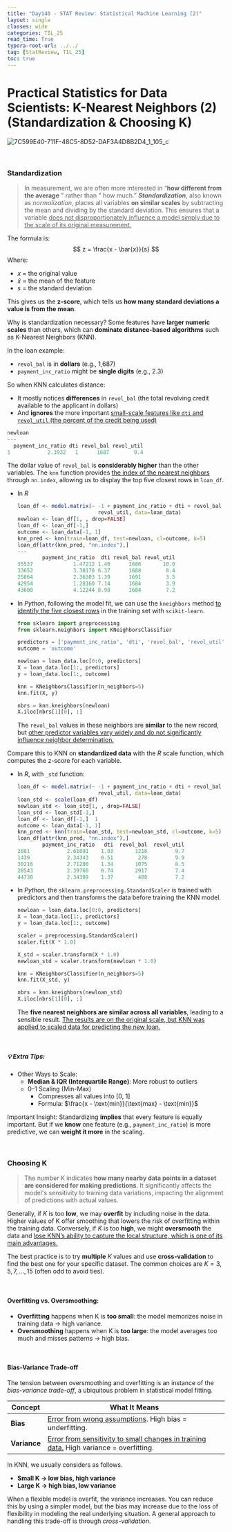 ```yaml
---
title: "Day140 - STAT Review: Statistical Machine Learning (2)"
layout: single
classes: wide
categories: TIL_25
read_time: True
typora-root-url: ../../
tag: [StatReview, TIL_25]
toc: true 
---
```


# Practical Statistics for Data Scientists: K-Nearest Neighbors (2) (Standardization & Choosing K)

![7C599E40-711F-48C5-8D52-DAF3A4D8B2D4_1_105_c](../../images/2025-03-16-TIL25_Day140/7C599E40-711F-48C5-8D52-DAF3A4D8B2D4_1_105_c.jpeg)

<br>

### Standardization

> In measurement, we are often more interested in “**how different from the average** " rather than " how much.” ***Standardization***, also known as *normalization*, places all variables **on similar scales** by subtracting the mean and dividing by the standard deviation. This ensures that a variable <u>does not disproportionately influence a model simply due to the scale of its original measurement.</u>

The formula is:
$$
z = \frac{x - \bar{x}}{s}
$$
Where:

- $x$ = the original value
- $\bar{x}$ = the mean of the feature
- $s$ = the standard deviation

This gives us the **z-score**, which tells us **how many standard deviations a value is from the mean**.

Why is standardization necessary? Some features have **larger numeric scales** than others, which can **dominate distance-based algorithms** such as K-Nearest Neighbors (KNN).

In the loan example:

- `revol_bal` is in **dollars** (e.g., 1,687)
- `payment_inc_ratio` might be **single digits** (e.g., 2.3)

So when KNN calculates distance:

- It mostly notices **differences** in `revol_bal` (the total revolving credit available to the applicant in dollars)
- And **ignores** the more important <u>small-scale features like `dti` and `revol_util` (the percent of the credit being used)</u>

```R
newloan
---
  payment_inc_ratio dti revol_bal revol_util
1            2.3932   1      1687        9.4
```

The dollar value of `revol_bal` is **considerably higher** than the other variables. The `knn` function provides <u>the index of the nearest neighbors</u> through `nn.index`, allowing us to display the top five closest rows in `loan_df`. 

- In *R*

  ```R
  loan_df <- model.matrix(~ -1 + payment_inc_ratio + dti + revol_bal +
                            revol_util, data=loan_data)
  newloan <- loan_df[1, , drop=FALSE]
  loan_df <- loan_df[-1,]
  outcome <- loan_data[-1, 1]
  knn_pred <- knn(train=loan_df, test=newloan, cl=outcome, k=5)
  loan_df[attr(knn_pred, "nn.index"),]
  ---
          payment_inc_ratio  dti revol_bal revol_util
  35537             1.47212 1.46      1686       10.0
  33652             3.38178 6.37      1688        8.4
  25864             2.36303 1.39      1691        3.5
  42954             1.28160 7.14      1684        3.9
  43600             4.12244 8.98      1684        7.2
  ```

- In *Python*, following the model fit, we can use the `kneighbors` method <u>to identify the five closest rows</u> in the training set with `scikit-learn`.

  ```python
  from sklearn import preprocessing
  from sklearn.neighbors import KNeighborsClassifier
  
  predictors = ['payment_inc_ratio', 'dti', 'revol_bal', 'revol_util']
  outcome = 'outcome'
  
  newloan = loan_data.loc[0:0, predictors]
  X = loan_data.loc[1:, predictors]
  y = loan_data.loc[1:, outcome]
  
  knn = KNeighborsClassifier(n_neighbors=5)
  knn.fit(X, y)
  
  nbrs = knn.kneighbors(newloan)
  X.iloc[nbrs[1][0], :]
  ```

  The `revol_bal` values in these neighbors are **similar** to the new record, but <u>other predictor variables vary widely and do not significantly influence neighbor determination.</u>

Compare this to KNN on **standardized data** with the *R* scale function, which computes the z-score for each variable.

- In *R*, with `_std` function:

  ```R
  loan_df <- model.matrix(~ -1 + payment_inc_ratio + dti + revol_bal +
                            revol_util, data=loan_data)
  loan_std <- scale(loan_df)
  newloan_std <- loan_std[1, , drop=FALSE]
  loan_std <- loan_std[-1,]
  loan_df <- loan_df[-1,]  1
  outcome <- loan_data[-1, 1]
  knn_pred <- knn(train=loan_std, test=newloan_std, cl=outcome, k=5)
  loan_df[attr(knn_pred, "nn.index"),]
          payment_inc_ratio   dti  revol_bal  revol_util
  2081            2.61091    1.03       1218         9.7
  1439            2.34343    0.51        278         9.9
  30216           2.71200    1.34       1075         8.5
  28543           2.39760    0.74       2917         7.4
  44738           2.34309    1.37        488         7.2
  ```

- In *Python,* the `sklearn.preprocessing.StandardScaler` is trained with predictors and then transforms the data before training the KNN model.

  ```python
  newloan = loan_data.loc[0:0, predictors]
  X = loan_data.loc[1:, predictors]
  y = loan_data.loc[1:, outcome]
  
  scaler = preprocessing.StandardScaler()
  scaler.fit(X * 1.0)
  
  X_std = scaler.transform(X * 1.0)
  newloan_std = scaler.transform(newloan * 1.0)
  
  knn = KNeighborsClassifier(n_neighbors=5)
  knn.fit(X_std, y)
  
  nbrs = knn.kneighbors(newloan_std)
  X.iloc[nbrs[1][0], :]
  ```

  The **five nearest neighbors are similar across all variables**, leading to a sensible result. <u>The results are on the original scale, but KNN was applied to scaled data for predicting the new loan.</u>

  <br>

##### 💡 Extra Tips:

- Other Ways to Scale:
  - **Median & IQR (Interquartile Range)**: More robust to outliers
  - 0–1 Scaling (Min-Max)
    - Compresses all values into [0, 1]
    - Formula: $\frac{x - \text{min}}{\text{max} - \text{min}}$

Important Insight: Standardizing **implies** that every feature is equally important.
 But if we **know** one feature (e.g., `payment_inc_ratio`) is more predictive, we can **weight it more** in the scaling.

<br>

### Choosing K

> The number K indicates **how many nearby data points in a dataset are considered for making predictions**. It significantly affects the model's sensitivity to training data variations, impacting the alignment of predictions with actual values. 

Generally, if $K$ is too **low**, we may **overfit** by including noise in the data. Higher values of K offer smoothing that lowers the risk of overfitting within the training data. Conversely, if $K$ is too **high**, we might **oversmooth** the data and <u>lose KNN’s ability to capture the local structure, which is one of its main advantages.</u>

The best practice is to try **multiple** $K$ values and use **cross-validation** to find the best one for your specific dataset. The common choices are $K = 3, 5, 7, ..., 15$ (often odd to avoid ties).

<br>

#### Overfitting vs. Oversmoothing:

- **Overfitting** happens when K is **too small**: the model memorizes noise in training data → high variance.
- **Oversmoothing** happens when K is **too large**: the model averages too much and misses patterns → high bias.

<br>

#### **Bias-Variance Trade-off**

The tension between oversmoothing and overfitting is an instance of the *bias-variance trade-off*, a ubiquitous problem in statistical model fitting. 

| Concept      | What It Means                                                |
| ------------ | ------------------------------------------------------------ |
| **Bias**     | <u>Error from wrong assumptions</u>. High bias = underfitting. |
| **Variance** | <u>Error from sensitivity to small changes in training data.</u> High variance = overfitting. |

In KNN, we usually considers as follows. 

- **Small K → low bias, high variance**
- **Large K → high bias, low variance**

When a flexible model is overfit, the variance increases. You can reduce this by using a simpler model, but the bias may increase due to the loss of flexibility in modeling the real underlying situation. A general approach to handling this trade-off is through *cross-validation*. 

<br><Br>
